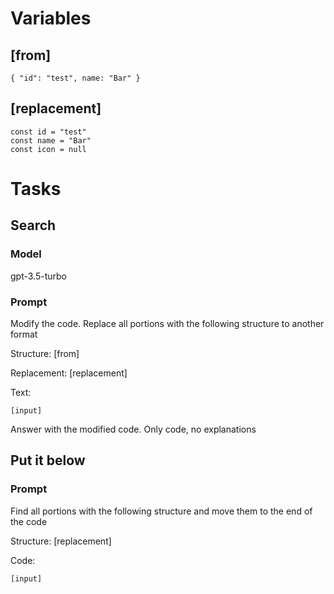 # Variables

## [from]

```
{ "id": "test", name: "Bar" }
```

## [replacement]

```
const id = "test"
const name = "Bar"
const icon = null
```

# Tasks

## Search

### Model

gpt-3.5-turbo

### Prompt

Modify the code. Replace all portions with the following structure to another format

Structure:
[from]

Replacement:
[replacement]

Text:

```
[input]
```

Answer with the modified code. Only code, no explanations

## Put it below

### Prompt

Find all portions with the following structure and move them to the end of the code

Structure:
[replacement]

Code:

```
[input]
```
